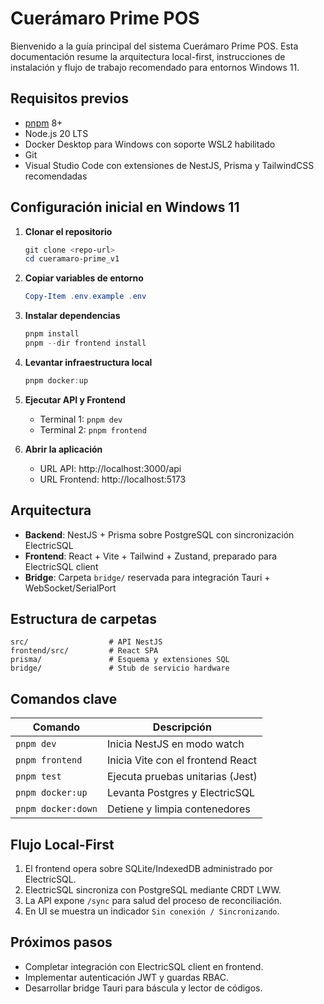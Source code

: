 # Cuerámaro Prime POS

Bienvenido a la guía principal del sistema Cuerámaro Prime POS. Esta documentación resume la arquitectura local-first, instrucciones de instalación y flujo de trabajo recomendado para entornos Windows 11.

## Requisitos previos

- [pnpm](https://pnpm.io/) 8+
- Node.js 20 LTS
- Docker Desktop para Windows con soporte WSL2 habilitado
- Git
- Visual Studio Code con extensiones de NestJS, Prisma y TailwindCSS recomendadas

## Configuración inicial en Windows 11

1. **Clonar el repositorio**
   ```powershell
   git clone <repo-url>
   cd cueramaro-prime_v1
   ```

2. **Copiar variables de entorno**
   ```powershell
   Copy-Item .env.example .env
   ```

3. **Instalar dependencias**
   ```powershell
   pnpm install
   pnpm --dir frontend install
   ```

4. **Levantar infraestructura local**
   ```powershell
   pnpm docker:up
   ```

5. **Ejecutar API y Frontend**
   - Terminal 1: `pnpm dev`
   - Terminal 2: `pnpm frontend`

6. **Abrir la aplicación**
   - URL API: http://localhost:3000/api
   - URL Frontend: http://localhost:5173

## Arquitectura

- **Backend**: NestJS + Prisma sobre PostgreSQL con sincronización ElectricSQL
- **Frontend**: React + Vite + Tailwind + Zustand, preparado para ElectricSQL client
- **Bridge**: Carpeta `bridge/` reservada para integración Tauri + WebSocket/SerialPort

## Estructura de carpetas

```
src/                  # API NestJS
frontend/src/         # React SPA
prisma/               # Esquema y extensiones SQL
bridge/               # Stub de servicio hardware
```

## Comandos clave

| Comando           | Descripción                                |
| ----------------- | ------------------------------------------ |
| `pnpm dev`        | Inicia NestJS en modo watch                |
| `pnpm frontend`   | Inicia Vite con el frontend React          |
| `pnpm test`       | Ejecuta pruebas unitarias (Jest)           |
| `pnpm docker:up`  | Levanta Postgres y ElectricSQL             |
| `pnpm docker:down`| Detiene y limpia contenedores              |

## Flujo Local-First

1. El frontend opera sobre SQLite/IndexedDB administrado por ElectricSQL.
2. ElectricSQL sincroniza con PostgreSQL mediante CRDT LWW.
3. La API expone `/sync` para salud del proceso de reconciliación.
4. En UI se muestra un indicador `Sin conexión / Sincronizando`.

## Próximos pasos

- Completar integración con ElectricSQL client en frontend.
- Implementar autenticación JWT y guardas RBAC.
- Desarrollar bridge Tauri para báscula y lector de códigos.

